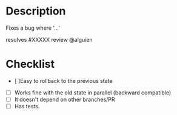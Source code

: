 # Description
Fixes a bug where '...'

resolves #XXXXX review @alguien

# Checklist
- [ ]Easy to rollback to the previous state
- [ ] Works fine with the old state in parallel (backward compatible)
- [ ] It doesn't depend on other branches/PR
- [ ] Has tests.
